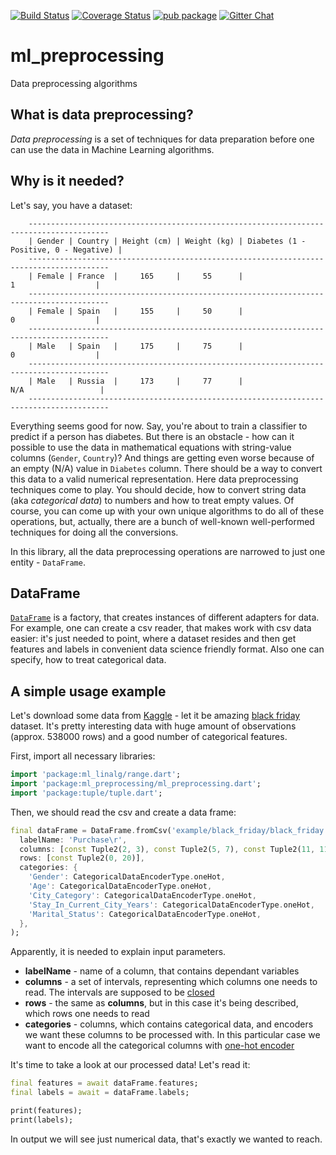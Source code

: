 [![Build Status](https://travis-ci.com/gyrdym/ml_algo.svg?branch=master)](https://travis-ci.com/gyrdym/ml_preprocessing)
[![Coverage Status](https://coveralls.io/repos/github/gyrdym/ml_preprocessing/badge.svg)](https://coveralls.io/github/gyrdym/ml_preprocessing)
[![pub package](https://img.shields.io/pub/v/ml_preprocessing.svg)](https://pub.dartlang.org/packages/ml_preprocessing)
[![Gitter Chat](https://badges.gitter.im/gyrdym/gyrdym.svg)](https://gitter.im/gyrdym/)

# ml_preprocessing
Data preprocessing algorithms

## What is data preprocessing?
*Data preprocessing* is a set of techniques for data preparation before one can use the data in Machine Learning algorithms.

## Why is it needed?
Let's say, you have a dataset:

````
    ----------------------------------------------------------------------------------------
    | Gender | Country | Height (cm) | Weight (kg) | Diabetes (1 - Positive, 0 - Negative) |
    ----------------------------------------------------------------------------------------
    | Female | France  |     165     |     55      |                    1                  |
    ----------------------------------------------------------------------------------------
    | Female | Spain   |     155     |     50      |                    0                  |
    ----------------------------------------------------------------------------------------
    | Male   | Spain   |     175     |     75      |                    0                  |
    ----------------------------------------------------------------------------------------
    | Male   | Russia  |     173     |     77      |                   N/A                 |
    ----------------------------------------------------------------------------------------
````

Everything seems good for now. Say, you're about to train a classifier to predict if a person has diabetes. 
But there is an obstacle - how can it possible to use the data in mathematical equations with string-value columns 
(`Gender`, `Country`)? And things are getting even worse because of an empty (N/A) value in `Diabetes` column. There 
should be a way to convert this data to a valid numerical representation. Here data preprocessing techniques come to play. 
You should decide, how to convert string data (aka *categorical data*) to numbers and how to treat empty values. Of 
course, you can come up with your own unique algorithms to do all of these operations, but, actually, there are a 
bunch of well-known well-performed techniques for doing all the conversions.      

In this library, all the data preprocessing operations are narrowed to just one entity - `DataFrame`.

## DataFrame
[`DataFrame`](https://github.com/gyrdym/ml_preprocessing/blob/master/lib/src/data_frame/data_frame.dart) is a
factory, that creates instances of different adapters for data. For example, one can create a csv reader, that makes 
work with csv data easier: it's just needed to point, where a dataset resides and then get features and labels in 
convenient data science friendly format. Also one can specify, how to treat categorical data.

## A simple usage example
Let's download some data from [Kaggle](https://www.kaggle.com) - let it be amazing [black friday](https://www.kaggle.com/mehdidag/black-friday) 
dataset. It's pretty interesting data with huge amount of observations (approx. 538000 rows) and a good number of 
categorical features.

First, import all necessary libraries:

````dart
import 'package:ml_linalg/range.dart';
import 'package:ml_preprocessing/ml_preprocessing.dart';
import 'package:tuple/tuple.dart';
````

Then, we should read the csv and create a data frame:

````dart
final dataFrame = DataFrame.fromCsv('example/black_friday/black_friday.csv',
  labelName: 'Purchase\r',
  columns: [const Tuple2(2, 3), const Tuple2(5, 7), const Tuple2(11, 11)],
  rows: [const Tuple2(0, 20)],
  categories: {
    'Gender': CategoricalDataEncoderType.oneHot,
    'Age': CategoricalDataEncoderType.oneHot,
    'City_Category': CategoricalDataEncoderType.oneHot,
    'Stay_In_Current_City_Years': CategoricalDataEncoderType.oneHot,
    'Marital_Status': CategoricalDataEncoderType.oneHot,
  },
);
````

Apparently, it is needed to explain input parameters. 

- **labelName** - name of a column, that contains dependant variables
- **columns** - a set of intervals, representing which columns one needs to read. The intervals are supposed to be 
[closed](http://mathworld.wolfram.com/ClosedInterval.html)
- **rows** - the same as **columns**, but in this case it's being described, which rows one needs to read
- **categories** - columns, which contains categorical data, and encoders we want these columns to be 
processed with. In this particular case we want to encode all the categorical columns with [one-hot encoder](https://en.wikipedia.org/wiki/One-hot)

It's time to take a look at our processed data! Let's read it:

````dart
final features = await dataFrame.features;
final labels = await = dataFrame.labels;

print(features);
print(labels);
```` 

In output we will see just numerical data, that's exactly we wanted to reach.
